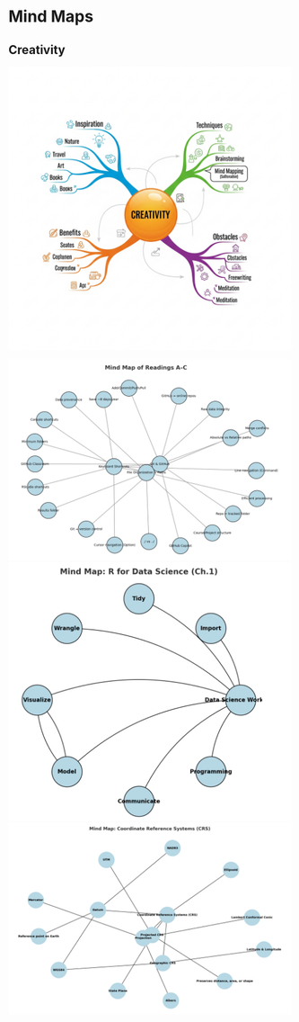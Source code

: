 # Mind Maps

## Creativity

![0808-mind_map_example.jpg](0808-mind_map_example.jpg)

![0903MM.png](0903MM.png)
![0908MM.png](0908MM.png)
![0910MM.png](0910MM.png)

